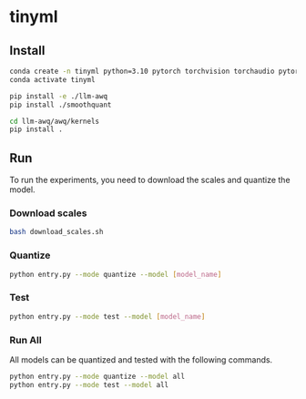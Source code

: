# tinyml

## Install

```bash
conda create -n tinyml python=3.10 pytorch torchvision torchaudio pytorch-cuda=12.4 -c pytorch -c nvidia
conda activate tinyml

pip install -e ./llm-awq
pip install ./smoothquant

cd llm-awq/awq/kernels
pip install .
```

## Run

To run the experiments, you need to download the scales and quantize the model.

### Download scales

```bash
bash download_scales.sh
```

### Quantize

```bash
python entry.py --mode quantize --model [model_name]
```

### Test

```bash
python entry.py --mode test --model [model_name]
```

### Run All

All models can be quantized and tested with the following commands.

```bash
python entry.py --mode quantize --model all
python entry.py --mode test --model all
```
